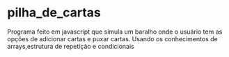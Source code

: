 # pilha_de_cartas
 Programa feito em javascript que simula um baralho onde o usuário tem as opções de adicionar cartas e puxar cartas. Usando os conhecimentos de arrays,estrutura de repetição e condicionais 
